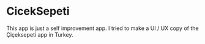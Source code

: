 # CicekSepeti
This app is just a self improvement app. 
I tried to make a UI / UX copy of the Çiçeksepeti app in Turkey.
